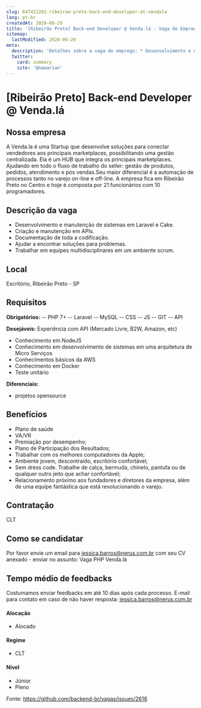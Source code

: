 ```yaml
---
slug: 647421202-ribeirao-preto-back-end-developer-at-vendala
lang: pt-br
createdAt: 2020-06-29
title: '[Ribeirão Preto] Back-end Developer @ Venda.lá - Vaga de Emprego'
sitemap:
  lastModified: 2020-06-29
meta:
  description: 'Detalhes sobre a vaga de emprego: * Desenvolvimento e manutenção de sistemas em Laravel e Cake. * Criação e manutenção em APIs. * Documentação de toda a codificação. * Ajudar a encontrar soluções para problemas. * Trabalhar em equipes multidisciplinares em um ambiente scrum.'
  twitter:
    card: summary
    site: '@nawarian'
---
```


# [Ribeirão Preto] Back-end Developer @ Venda.lá

<!-- 
==================================================
POR FAVOR, SÓ POSTE SE A VAGA FOR PARA BACK-END!

Não faça distinção de gênero no título da vaga.

Use: "Back-End Developer" ao invés de 
"Desenvolvedor Back-End" \o/

Exemplo: `[São Paulo] Back-End Developer @ NOME DA EMPRESA`
==================================================
-->

## Nossa empresa

A Venda.la é uma Startup que desenvolve soluções para conectar vendedores aos principais marketplaces, possibilitando uma gestão centralizada. Ela é um HUB que integra os principais marketplaces. Ajudando em todo o fluxo de trabalho do seller: gestão de produtos, pedidos, atendimento e pós vendas.Seu maior diferencial é a automação de processos tanto no varejo on-line e off-line.
A empresa fica em Ribeirão Preto no Centro e hoje é composta por 21 funcionários com 10 programadores.


## Descrição da vaga

* Desenvolvimento e manutenção de sistemas em Laravel e Cake.
* Criação e manutenção em APIs.
* Documentação de toda a codificação.
* Ajudar a encontrar soluções para problemas.
* Trabalhar em equipes multidisciplinares em um ambiente scrum.

## Local

Escritório, Ribeirão Preto - SP

## Requisitos

**Obrigatórios:**
-- PHP 7+
-- Laravel
-- MySQL
-- CSS
-- JS
-- GIT
-- API

**Desejáveis:**
 Experiência com API (Mercado Livre, B2W, Amazon, etc)
* Conhecimento em NodeJS
* Conhecimento em desenvolvimento de sistemas em uma arquitetura de Micro Serviços
* Conhecimentos básicos da AWS
* Conhecimento em Docker
* Teste unitário

**Diferenciais:**
- projetos opensource

## Benefícios

- Plano de saúde
- VA/VR
- Premiação por desempenho;
- Plano de Participação dos Resultados;
- Trabalhar com os melhores computadores da Apple;
- Ambiente jovem, descontraído, escritório confortável;
- Sem dress code. Trabalhe de calça, bermuda, chinelo, pantufa ou de qualquer outro jeito que achar confortável;
- Relacionamento próximo aos fundadores e diretores da empresa, além de uma equipe fantástica que está revolucionando o varejo.

## Contratação

CLT

## Como se candidatar

Por favor envie um email para jessica.barros@nerus.com.br com seu CV anexado - enviar no assunto: Vaga PHP Venda.lá

## Tempo médio de feedbacks

Costumamos enviar feedbacks em até 10 dias após cada processo.
E-mail para contato em caso de não haver resposta: jessica.barros@nerus.com.br 


#### Alocação
- Alocado


#### Regime
- CLT

#### Nível
- Júnior
- Pleno





Fonte: https://github.com/backend-br/vagas/issues/2616
